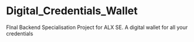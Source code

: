 # Digital_Credentials_Wallet
FInal Backend Specialisation Project for ALX SE. A digital wallet for all your credentials
